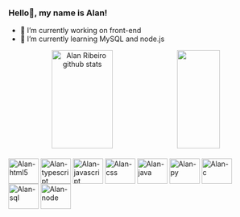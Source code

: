 ### Hello👋, my name is Alan!

- 🔭 I’m currently working on front-end
- 🌱 I’m currently learning MySQL and node.js

<div align="center">  
  <img width="49%" height="195px" src="https://github-readme-stats.vercel.app/api?username=Kars2048&show_icons=true&count_private=true&hide_border=true&title_color=20B2AA&icon_color=ff91a4&text_color=c9d1d9&bg_color=0d1117" alt="Alan Ribeiro github stats" /> 
  <img width="41%" height="195px" src="https://github-readme-stats.vercel.app/api/top-langs/?username=Kars2048&layout=compact&hide_border=true&title_color=20B2AA&text_color=ff91a4&bg_color=0d1117" />
</div>

<div style="display: inline_block"><br>
  <img align="center" alt="Alan-html5" height="50" width="60" src="https://cdn.jsdelivr.net/gh/devicons/devicon/icons/html5/html5-original.svg" />
  <img align="center" alt="Alan-typescript" height="50" width="60" src="https://cdn.jsdelivr.net/gh/devicons/devicon/icons/typescript/typescript-original.svg" />
  <img align="center" alt="Alan-javascript" height="50" width="60" src="https://cdn.jsdelivr.net/gh/devicons/devicon/icons/javascript/javascript-original.svg" />
  <img align="center" alt="Alan-css" height="50" width="60" src="https://cdn.jsdelivr.net/gh/devicons/devicon/icons/css3/css3-original.svg" />
  <img align="center" alt="Alan-java" height="50" width="60" src="https://cdn.jsdelivr.net/gh/devicons/devicon/icons/java/java-original-wordmark.svg" />
  <img align="center" alt="Alan-py" height="50" width="60" src="https://cdn.jsdelivr.net/gh/devicons/devicon/icons/python/python-original.svg" />
  <img align="center" alt="Alan-c" height="50" width="60" src="https://cdn.jsdelivr.net/gh/devicons/devicon/icons/c/c-original.svg" />
  <img align="center" alt="Alan-sql" height="50" width="60" src="https://cdn.jsdelivr.net/gh/devicons/devicon/icons/mysql/mysql-original-wordmark.svg" />
  <img align="center" alt="Alan-node" height="50" width="60" src="https://cdn.jsdelivr.net/gh/devicons/devicon/icons/nodejs/nodejs-original.svg" />
</div>
